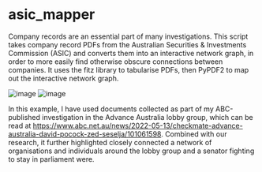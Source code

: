 # asic_mapper
Company records are an essential part of many investigations. This script takes company record PDFs from the Australian Securities &amp; Investments Commission (ASIC) and converts them into an interactive network graph, in order to more easily find otherwise obscure connections between companies.  It uses the fitz library to tabularise PDFs, then PyPDF2 to map out the interactive network graph.  

![image](https://user-images.githubusercontent.com/69304112/173076279-cec8d827-d029-40c1-975f-5dbd55a551fc.png)
![image](https://user-images.githubusercontent.com/69304112/173076336-3cdad4f8-5383-4698-8bbe-35efdff7b151.png)

In this example, I have used documents collected as part of my ABC-published investigation in the Advance Australia lobby group, which can be read at https://www.abc.net.au/news/2022-05-13/checkmate-advance-australia-david-pocock-zed-seselja/101061598. Combined with our research, it further highlighted closely connected a network of organisations and individuals around the lobby group and a senator fighting to stay in parliament were.
